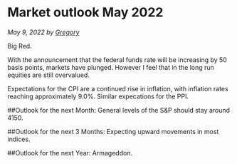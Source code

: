 # Market outlook May 2022

_May 9, 2022 by [Gregory](/)_

Big Red.

With the announcement that the federal funds rate will be increasing by 50 basis points, markets have plunged. However I feel that in the long run equities are still overvalued.

Expectations for the CPI are a continued rise in inflation, with inflation rates reaching approximately 9.0%. Similar expecations for the PPI.

##Outlook for the next Month:
General levels of the S&P should stay around 4150.

##Outlook for the next 3 Months:
Expecting upward movements in most indices.

##Outlook for the next Year:
Armageddon.